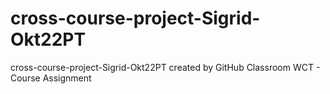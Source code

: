 # cross-course-project-Sigrid-Okt22PT
cross-course-project-Sigrid-Okt22PT created by GitHub Classroom
WCT - Course Assignment
